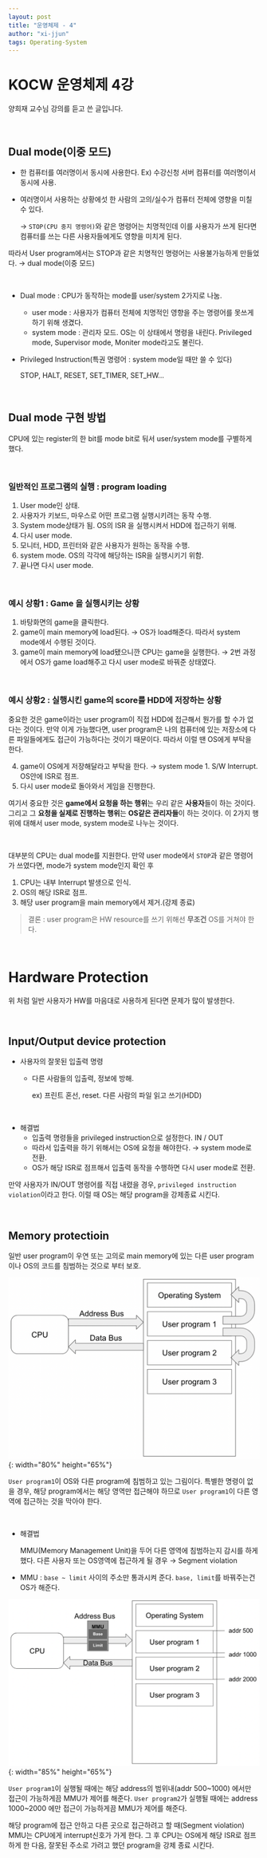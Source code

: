 ```yaml
---
layout: post
title: "운영체제 - 4"
author: "xi-jjun"
tags: Operating-System
---
```


# KOCW 운영체제 4강

양희재 교수님 강의를 듣고 쓴 글입니다.

<br>

## Dual mode(이중 모드)

- 한 컴퓨터를 여러명이서 동시에 사용한다. Ex) 수강신청 서버 컴퓨터를 여러명이서 동시에 사용.

- 여러명이서 사용하는 상황에섯 한 사람의 고의/실수가 컴퓨터 전체에 영향을 미칠 수 있다.

  → `STOP(CPU 중지 명령어)`와 같은 명령어는 치명적인데 이를 사용자가 쓰게 된다면 컴퓨터를 쓰는 다른 사용자들에게도 영향을 미치게 된다.

따라서 User program에서는 STOP과 같은 치명적인 명령어는 사용불가능하게 만들었다. → dual mode(이중 모드)

<br>

- Dual mode : CPU가 동작하는 mode를 user/system 2가지로 나눔.

  - user mode : 사용자가 컴퓨터 전체에 치명적인 영향을 주는 명령어를 못쓰게 하기 위해 생겼다.
  - system mode : 관리자 모드. OS는 이 상태에서 명령을 내린다. Privileged mode, Supervisor mode, Moniter mode라고도 불린다.

- Privileged Instruction(특권 명령어 : system mode일 때만 쓸 수 있다)

  STOP, HALT, RESET, SET_TIMER, SET_HW...

<br>

## Dual mode 구현 방법

CPU에 있는 register의 한 bit를 mode bit로 둬서 user/system mode를 구별하게 했다.

<br>

### 일반적인 프로그램의 실행 : program loading

1. User mode인 상태.
2. 사용자가 키보드, 마우스로 어떤 프로그램 실행시키려는 동작 수행.
3. System mode상태가 됨. OS의 ISR 을 실행시켜서 HDD에 접근하기 위해.
4. 다시 user mode.
5. 모니터, HDD, 프린터와 같은 사용자가 원하는 동작을 수행.
6. system mode. OS의 각각에 해당하는 ISR을 실행시키기 위함.
7. 끝나면 다시 user mode.

<br>

### 예시 상황1 : Game 을 실행시키는 상황

1. 바탕화면의 game을 클릭한다. 
2. game이 main memory에 load된다. → OS가 load해준다. 따라서 system mode에서 수행된 것이다.
3. game이 main memory에 load됐으니깐 CPU는 game을 실행한다. → 2번 과정에서 OS가 game load해주고 다시 user mode로 바꿔준 상태였다.

<br>

### 예시 상황2 : 실행시킨 game의 score를 HDD에 저장하는 상황

중요한 것은 game이라는 user program이 직접 HDD에 접근해서 뭔가를 할 수가 없다는 것이다. 만약 이게 가능했다면, user program은 나의 컴퓨터에 있는 저장소에 다른 파일들에게도 접근이 가능하다는 것이기 때문이다. 따라서 이럴 땐 OS에게 부탁을 한다.

4. game이 OS에게 저장해달라고 부탁을 한다. → system mode 1. S/W Interrupt. OS안에 ISR로 점프.
5. 다시 user mode로 돌아와서 게임을 진행한다.

여기서 중요한 것은 **game에서 요청을 하는 행위**는 우리 같은 **사용자**들이 하는 것이다. 그리고 그 **요청을 실제로 진행하는 행위**는 **OS같은 관리자들**이 하는 것이다. 이 2가지 행위에 대해서 user mode, system mode로 나누는 것이다.

<br>

대부분의 CPU는 dual mode를 지원한다. 만약 user mode에서 `STOP`과 같은 명령어가 쓰였다면, mode가 system mode인지 확인 후 

1) CPU는 내부 Interrupt 발생으로 인식.
2) OS의 해당 ISR로 점프.
3) 해당 user program을 main memory에서 제거.(강제 종료)

> 결론 : user program은 HW resource를 쓰기 위해선 **무조건** OS를 거쳐야 한다.

<br>

# Hardware Protection

위 처럼 일반 사용자가 HW를 마음대로 사용하게 된다면 문제가 많이 발생한다. 

<br>

## Input/Output device protection

- 사용자의 잘못된 입출력 명령

  - 다른 사람들의 입출력, 정보에 방해.

    ex) 프린트 혼선, reset. 다른 사람의 파일 읽고 쓰기(HDD)

<br>

- 해결법
  - 입출력 명령들을 privileged instruction으로 설정한다. IN / OUT
  - 따라서 입출력을 하기 위해서는 OS에 요청을 해야한다. → system mode로 전환.
  - OS가 해당 ISR로 점프해서 입출력 동작을 수행하면 다시 user mode로 전환.

만약 사용자가 IN/OUT 명령어를 직접 내렸을 경우, `privileged instruction violation`이라고 한다. 이럴 때 OS는 해당 program을 강제종료 시킨다.

<br>

## Memory protectioin

일반 user program이 우연 또는 고의로 main memory에 있는 다른 user program이나 OS의 코드를 침범하는 것으로 부터 보호.

![os4_1](https://github.com/xi-jjun/xi-jjun.github.io/blob/master/_posts/operating-system/img/os4_1.png?raw=True){: width="80%" height="65%"}

`User program1`이 OS와 다른 program에 침범하고 있는 그림이다. 특별한 명령이 없을 경우, 해당 program에서는 해당 영역만 접근해야 하므로 `User program1`이 다른 영역에 접근하는 것을 막아야 한다.

<br>

- 해결법

  MMU(Memory Management Unit)을 두어 다른 영역에 침범하는지 감시를 하게 했다. 다른 사용자 또는 OS영역에 접근하게 될 경우 → Segment violation

- MMU : `base ~ limit` 사이의 주소만 통과시켜 준다. `base, limit`를 바꿔주는건 OS가 해준다.

![os4_2](https://github.com/xi-jjun/xi-jjun.github.io/blob/master/_posts/operating-system/img/os4_2.png?raw=True){: width="85%" height="65%"}

`User program1`이 실행될 때에는 해당 address의 범위내(addr 500~1000) 에서만 접근이 가능하게끔 MMU가 제어를 해준다. `User program2`가 실행될 때에는 address 1000~2000 에만 접근이 가능하게끔 MMU가 제어를 해준다.

해당 program에 접근 안하고 다른 곳으로 접근하려고 할 때(Segment violation) MMU는 CPU에게 interrupt신호가 가게 한다. 그 후 CPU는 OS에게 해당 ISR로 점프하게 한 다음, 잘못된 주소로 가려고 했던 program을 강제 종료 시킨다. 

<br>

















